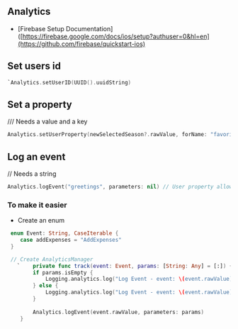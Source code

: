 ## Analytics

- [Firebase Setup Documentation]([https://firebase.google.com/docs/ios/setup?authuser=0&hl=en](https://github.com/firebase/quickstart-ios)
  
## Set users id
```swift 
`Analytics.setUserID(UUID().uuidString)
```
## Set a property
/// Needs a value and a key
```swift 
Analytics.setUserProperty(newSelectedSeason?.rawValue, forName: "favorite_season")  // User property allows us to set a value for the anayltics eg: Index of season chosen
```
## Log an event
// Needs a string

```swift 
Analytics.logEvent("greetings", parameters: nil) // User property allows us to set a value for the anayltics eg: Index of season chosenThs allows us to see the event name inside analytics
```

### To make it easier 
* Create an enum

```swift
 enum Event: String, CaseIterable {
    case addExpenses = "AddExpenses"
 }

 // Create AnalyticsManager
   `    private func track(event: Event, params: [String: Any] = [:]) {
        if params.isEmpty {
            Logging.analytics.log("Log Event - event: \(event.rawValue)")
        } else {
            Logging.analytics.log("Log Event - event: \(event.rawValue), params: \(params)")
        }
        
        Analytics.logEvent(event.rawValue, parameters: params)
    }
```
